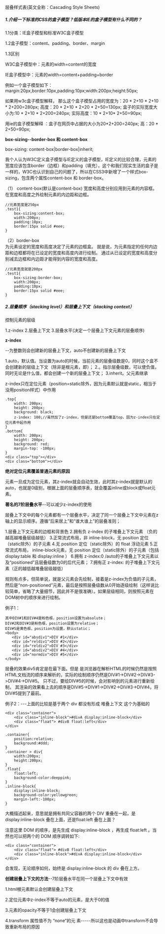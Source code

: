 层叠样式表(英文全称：Cascading Style Sheets)

##### 1.介绍一下标准的CSS的盒子模型？低版本IE的盒子模型有什么不同的？

1.1分类：IE盒子模型和标准W3C盒子模型

1.2盒子模型：content、padding、border、margin

1.3区别

W3C盒子模型中：元素的width=content的宽度

IE盒子模型中：元素的width=content+padding+border

例如一个盒子模型如下：margin:20px,border:10px,padding:10px;width:200px;height:50px;

如果用w3c盒子模型解释，
那么这个盒子模型占用的宽度为：20 * 2+10 * 2+10 * 2+200=280px;
高度：20 * 2+10 * 2+20 * 2+50=130px;
盒子的实际宽度大小为:10 * 2+10 * 2+200=240px;
实际高度：10 * 2+10* 2+50=90px;

用ie的盒子模型解释 ：盒子在网页中占据的大小为20*2+200=240px; 高：20 * 2+50=90px;

**box-sizing--border-box 和 content-box**

box-sizing: content-box|border-box|inherit;

我个人认为W3C定义盒子模型与IE定义的盒子模型，IE定义的比较合理，元素的宽度应该包含border（边框）和padding（填充），这个和我们现实生活的盒子是一样的，W3C也认识到自己的问题了，所以在CSS3中新增了一个样式box-sizing，包含两个属性content-box 和 border-box。

（1） content-box(默认是content-box)
宽度和高度分别应用到元素的内容框。
在宽度和高度之外绘制元素的内边距和边框。
```
//元素宽度是250px
.test1{  
    box-sizing:content-box;  
    width:200px;  
    padding:10px;  
    border:15px solid #eee;  
}  
```
（2）border-box  
为元素设定的宽度和高度决定了元素的边框盒。
就是说，为元素指定的任何内边距和边框都将在已设定的宽度和高度内进行绘制。
通过从已设定的宽度和高度分别减去边框和内边距才能得到内容的宽度和高度。
```
//元素宽度就是200px
.test1{  
    box-sizing:border-box;  
    width:200px;  
    padding:10px;  
    border:15px solid #eee;  
}  
```


##### 2.层叠顺序（stacking level）和层叠上下文（stacking context）

控制元素的层级

1.z-index
2.层叠上下文
3.层叠水平(决定一个层叠上下文元素的层叠顺序)

**z-index**

--为整数则会创建新的层叠上下文，auto不创建新的层叠上下文

1.auto，默认值。当设置为auto的时候，当前元素的层叠级数是0，同时这个盒不会创建新的层级上下文（除非是根元素，即<html>）；
2.<integer>。指示层叠级数，可以使负值，同时无论是什么值，都会创建一个新的层叠上下文；
3.inherit。父元素继承

z-index只在定位元素（position=static除外，因为元素默认就是static，相当于没用position样式）中作用

```
.top{
    width: 200px;
    height: 200px;
    background: black;
    z-index: 100;//虽然加了z-index，但是还是bottom覆盖top，因为z-index只在定位元素中起作用
}
.bottom{
    width: 200px;
    height: 200px;
    background: red;
    margin-top: -100px;
}
<div class="top"></div>
<div class="bottom"></div>
```

**绝对定位元素覆盖普通元素的原因**

元素一旦成为定位元素，其z-index就会自动生效，此时其z-index就是默认的auto，也就是0级别，根据上面的层叠顺序表，就会覆盖inline或block或float元素。

 **著名的7阶层叠水平**--可以减少z-index的使用

层叠上下文中的每个元素都有一个层叠水平，决定了同一个层叠上下文中元素在z轴上的显示顺序。遵循“后来居上”和“谁大谁上”的层叠准则；

 1.层叠上下文元素的边框和背景色
 2.拥有负 z-index 的子堆叠上下文元素 （负的越高越堆叠层级越低）
 3.正常流式布局，非 inline-block，无 position 定位（static除外）的子元素
 4.无 position 定位（static除外）的 float 浮动元素
 5.正常流式布局， inline-block元素，无 position 定位（static除外）的子元素（包括 display:table 和 display:inline ）
 6.拥有 z-index:0 /auto的子堆叠上下文元素以及“positioned”且层叠级数为0的后代元素；
 7.拥有正 z-index: 的子堆叠上下文元素（正的越低越堆叠层级越低）

 规则有点多，但简单说，就是父元素会先绘制，接着是z-index为负值的子元素，然后是“non-positioned”元素，最后是按照层叠级数从0开始逐级绘制（这样说比较简单，省略了大量细节，因此并不是很准确）。如果层级相同，则按照元素在DOM树中的顺序来进行绘制。

 例子1：
 ```
 其中DIV#1和DIV#4是粉色框，position设置为absolute；
 DIV#2和DIV#3是粉色框，position设置为relative；
 DIV#5是黄色框，position为设置，默认static；
 <body>
 	<div id="absdiv1">DIV #1</div>
 	<div id="reldiv1">DIV #2</div>
 	<div id="reldiv2">DIV #3</div>
 	<div id="absdiv2">DIV #4</div>
 	<div id="normdiv">DIV #5</div>
 </body>
 ```
 层叠的效果div5肯定是在最下面。但是
 是浏览器在解析HTML的时候仍然是按照HTML文档流的顺序来解析的，实际的绘制顺序仍然是DIV#1->DIV#2->DIV#3->DIV#4->DIV#5。
 只不过，要绘DIV#5的时候，会对影响到的元素进行重新绘制，
 其渲染的效果看上去的顺序是DIV#5->DIV#1->DIV#2->DIV#3->DIV#4，将DIV#5提到了最前。

 例子2：---上面的比较是基于两个 div 都没有形成 堆叠上下文 这个为基础的
 ```
 <div class="container">
     <div class="inline-block">#divA display:inline-block</div>
     <div class="float"> #divB float:left</div>
 </div>

 .container{
     position:relative;
     background:#ddd;
 }
 .container > div{
     width:200px;
     height:200px;
 }
 .float{
     float:left;
     background-color:deeppink;
 }
 .inline-block{
     display:inline-block;
     background-color:yellowgreen;
     margin-left:-100px;
 }
 ```

 大概描述起来，意思就是拥有共同父容器的两个 DIV 重叠在一起，是 display:inline-block 叠在上面，还是float:left 叠在上面？

 注意这里 DOM 的顺序，是先生成 display:inline-block ，再生成 float:left 。当然也可以把两个的 DOM 顺序调转如下:

 ```
 <div class="container">
     <div class="float"> #divB float:left</div>
     <div class="inline-block">#divA display:inline-block</div>
 </div>
 ```

 会发现，无论顺序如何，始终是 display:inline-block 的 div 叠在上方。

**创建层叠上下文的方法**--7阶层叠水平在同一个层叠上下文中有效

1.html根元素默认会创建层叠上下文

2.定位元素中z-index不等于auto的元素，是大于0的值

3.元素的opacity不等于1会创建层叠上下文

4.transform 属性值不为 “none”的元
素-----所以这也是动画中transform不会导致重新布局的原因
